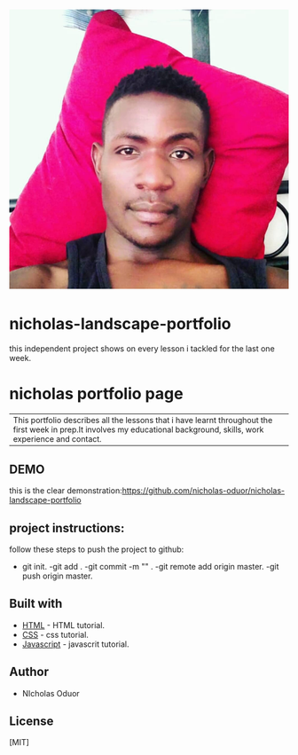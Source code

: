 # ![Portfolio](images/nick.jpeg)
# nicholas-landscape-portfolio
this independent project shows on every lesson i tackled for the last one week.
# nicholas portfolio page
<table>
  <tr>
    <td>
This portfolio describes all the lessons that i have learnt throughout the first week in prep.It involves my educational background, skills, work experience and contact.
    </td>
  </tr>
</table>

## DEMO
this is the clear demonstration:https://github.com/nicholas-oduor/nicholas-landscape-portfolio

## project instructions:
follow these steps to push the project to github:
- git init.
-git add .
-git commit -m "" .
-git remote add origin master.
-git push origin master.

## Built with

- [HTML](https://www.w3schools.com/html/) - HTML tutorial.
- [CSS](https://www.w3schools.com/css/) - css tutorial.
- [Javascript](https://www.w3schools.com/js/) - javascrit tutorial.

## Author
- NIcholas Oduor

## License 
[MIT]
